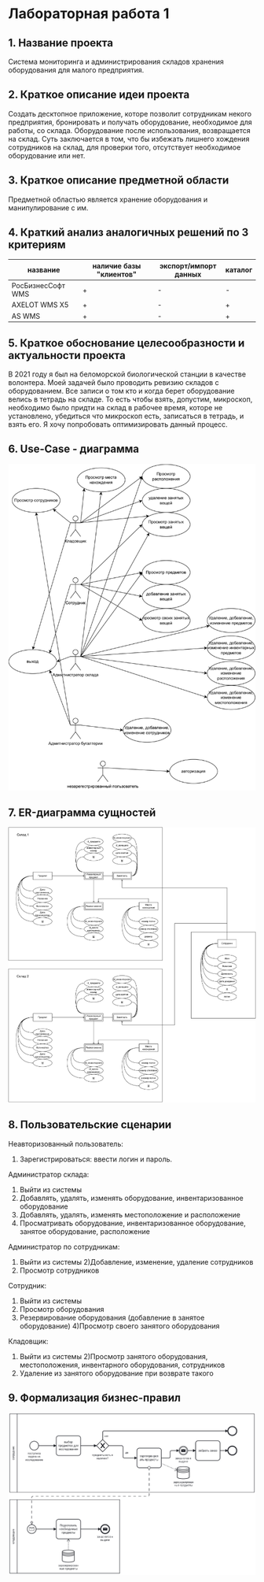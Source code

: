 # Лабораторная работа 1

## 1. Название проекта

Система мониторинга и администрирования складов хранения оборудования для малого предприятия.

## 2. Краткое описание идеи проекта

Создать десктопное приложение, которе позволит сотрудникам некого предприятия, бронировать и получать оборудование, необходимое для работы, со склада. Оборудование после использования, возвращается на склад. Суть заключается в том, что бы избежать лишнего хождения сотрудников на склад, для проверки того, отсутствует необходимое оборудование или нет.

## 3. Краткое описание предметной области

Предметной областью является хранение оборудования и манипулирование с им. 

## 4. Краткий анализ аналогичных решений по 3 критериям

| название        | наличие базы "клиентов"           | экспорт/импорт данных  | каталог
| ------------- |-------------| -----| ----|
| РосБизнесСофт WMS    | + | - | -|
| AXELOT WMS X5      | +      |   - | + |
| AS WMS | +    | - | +|

## 5. Краткое обоснование целесообразности и актуальности проекта

В 2021 году я был на беломорской биологической станции в качестве волонтера. Моей задачей было проводить ревизию складов с оборудованием. Все записи о том кто и когда берет оборудование велись в тетрадь на складе. То есть чтобы взять, допустим, микроскоп, необходимо было придти на склад в рабочее время, которе не установлено, убедиться что микроскоп есть, записаться в тетрадь, и взять его. Я хочу попробовать оптимизировать данный процесс.

## 6. Use-Case - диаграмма

![Use-Case-диаграмма](UC.svg)

## 7. ER-диаграмма сущностей

![ER-диаграмма](ER.svg)

## 8. Пользовательские сценарии

Неавторизованный пользователь:
1) Зарегистрироваться: ввести логин и пароль.

Администратор склада:
1) Выйти из системы
2) Добавлять, удалять, изменять оборудование, инвентаризованное оборудование
3) Добавлять, удалять, изменять местоположение и расположение
4) Просматривать оборудование, инвентаризованное оборудование, занятое оборудование, расположение

Администратор по сотрудникам:
1) Выйти из системы
2)Добавление, изменение, удаление сотрудников
3) Просмотр сотрудников

Сотрудник:
1)  Выйти из системы
2) Просмотр оборудования
3) Резервирование оборудования (добавление в занятое оборудование)
4)Просмотр своего занятого оборудования

Кладовщик:
1) Выйти из системы
2)Просмотр занятого оборудования, местоположения, инвентарного оборудования, сотрудников
3) Удаление из занятого оборудование при возврате такого

## 9. Формализация бизнес-правил

![BPMN-диаграмма](diagram.svg)